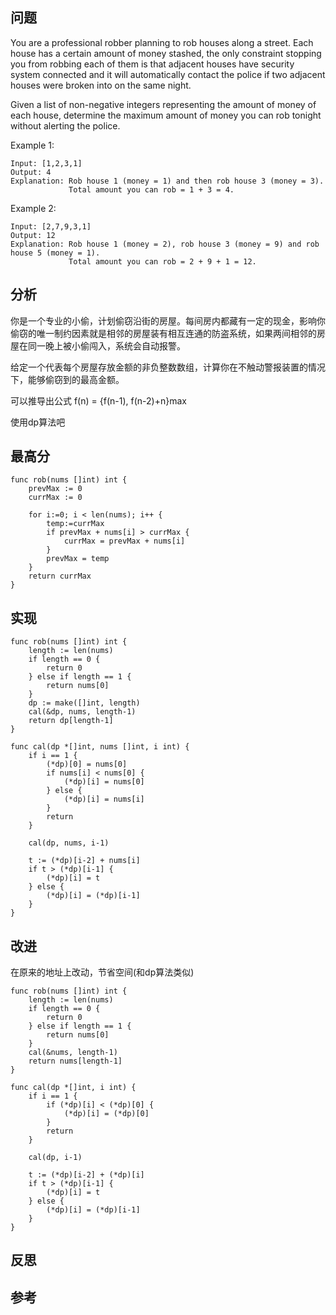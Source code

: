 ## 问题
You are a professional robber planning to rob houses along a street. Each house has a certain amount of money stashed, the only constraint stopping you from robbing each of them is that adjacent houses have security system connected and it will automatically contact the police if two adjacent houses were broken into on the same night.

Given a list of non-negative integers representing the amount of money of each house, determine the maximum amount of money you can rob tonight without alerting the police.

Example 1:
```
Input: [1,2,3,1]
Output: 4
Explanation: Rob house 1 (money = 1) and then rob house 3 (money = 3).
             Total amount you can rob = 1 + 3 = 4.
```

Example 2:
```
Input: [2,7,9,3,1]
Output: 12
Explanation: Rob house 1 (money = 2), rob house 3 (money = 9) and rob house 5 (money = 1).
             Total amount you can rob = 2 + 9 + 1 = 12.
```

## 分析
你是一个专业的小偷，计划偷窃沿街的房屋。每间房内都藏有一定的现金，影响你偷窃的唯一制约因素就是相邻的房屋装有相互连通的防盗系统，如果两间相邻的房屋在同一晚上被小偷闯入，系统会自动报警。

给定一个代表每个房屋存放金额的非负整数数组，计算你在不触动警报装置的情况下，能够偷窃到的最高金额。

可以推导出公式 f(n) = {f(n-1), f(n-2)+n}max

使用dp算法吧

## 最高分
```golang
func rob(nums []int) int {
    prevMax := 0
    currMax := 0
    
    for i:=0; i < len(nums); i++ {
        temp:=currMax
        if prevMax + nums[i] > currMax {
            currMax = prevMax + nums[i] 
        }
        prevMax = temp
    }
    return currMax
}
```

## 实现
```golang
func rob(nums []int) int {
    length := len(nums)
    if length == 0 {
        return 0
    } else if length == 1 {
        return nums[0]
    }
    dp := make([]int, length)
    cal(&dp, nums, length-1)
    return dp[length-1]
}

func cal(dp *[]int, nums []int, i int) {
    if i == 1 {
        (*dp)[0] = nums[0]
        if nums[i] < nums[0] {
            (*dp)[i] = nums[0]
        } else {
            (*dp)[i] = nums[i]
        }
        return
    }

    cal(dp, nums, i-1)

    t := (*dp)[i-2] + nums[i]
    if t > (*dp)[i-1] {
        (*dp)[i] = t
    } else {
        (*dp)[i] = (*dp)[i-1]
    }
}

```

## 改进
在原来的地址上改动，节省空间(和dp算法类似)
```golang
func rob(nums []int) int {
    length := len(nums)
    if length == 0 {
        return 0
    } else if length == 1 {
        return nums[0]
    }
    cal(&nums, length-1)
    return nums[length-1]
}

func cal(dp *[]int, i int) {
    if i == 1 {
        if (*dp)[i] < (*dp)[0] {
            (*dp)[i] = (*dp)[0]
        }
        return
    }

    cal(dp, i-1)

    t := (*dp)[i-2] + (*dp)[i]
    if t > (*dp)[i-1] {
        (*dp)[i] = t
    } else {
        (*dp)[i] = (*dp)[i-1]
    }
}

```

## 反思

## 参考